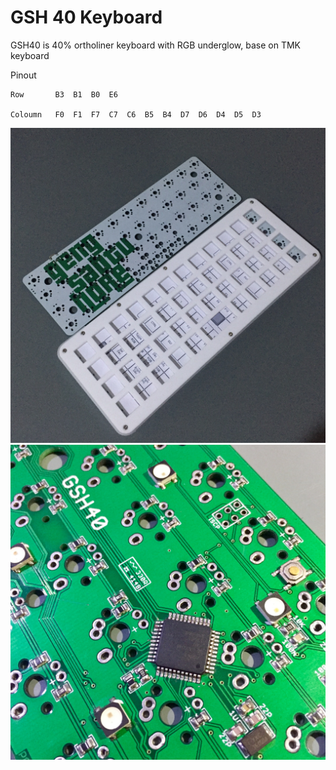 GSH 40 Keyboard
==============

GSH40 is 40% ortholiner keyboard with RGB underglow, base on TMK keyboard

Pinout

    Row       B3  B1  B0  E6
    
    Coloumn   F0  F1  F7  C7  C6  B5  B4  D7  D6  D4  D5  D3

![GSH40](img/gsh_40.jpg)
![Controller](img/gsh_controller.jpg)
